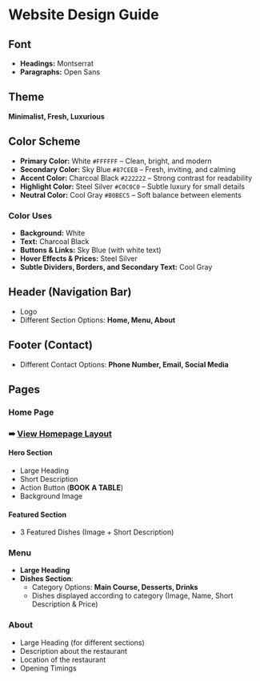 # Website Design Guide

## Font
- **Headings:** Montserrat  
- **Paragraphs:** Open Sans  

## Theme
**Minimalist, Fresh, Luxurious**

## Color Scheme
- **Primary Color:** White `#FFFFFF` – Clean, bright, and modern  
- **Secondary Color:** Sky Blue `#87CEEB` – Fresh, inviting, and calming  
- **Accent Color:** Charcoal Black `#222222` – Strong contrast for readability  
- **Highlight Color:** Steel Silver `#C0C0C0` – Subtle luxury for small details  
- **Neutral Color:** Cool Gray `#B0BEC5` – Soft balance between elements  

### Color Uses
- **Background:** White  
- **Text:** Charcoal Black  
- **Buttons & Links:** Sky Blue (with white text)  
- **Hover Effects & Prices:** Steel Silver  
- **Subtle Dividers, Borders, and Secondary Text:** Cool Gray  

## Header (Navigation Bar)
- Logo  
- Different Section Options: **Home, Menu, About**  

## Footer (Contact)
- Different Contact Options: **Phone Number, Email, Social Media**  

## Pages

### Home Page
### ➠ [View Homepage Layout](./assets/Home%20Page%20[%20Restaurant%20].svg)
#### Hero Section
- Large Heading  
- Short Description  
- Action Button (**BOOK A TABLE**)  
- Background Image  

#### Featured Section
- 3 Featured Dishes (Image + Short Description)  

### Menu
- **Large Heading**  
- **Dishes Section**:  
  - Category Options: **Main Course, Desserts, Drinks**  
  - Dishes displayed according to category (Image, Name, Short Description & Price)  

### About
- Large Heading (for different sections)  
- Description about the restaurant  
- Location of the restaurant  
- Opening Timings  